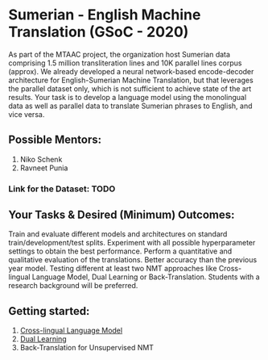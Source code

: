 # Sumerian - English Machine Translation (GSoC - 2020)
As part of the MTAAC project, the organization host Sumerian data comprising 1.5 million transliteration lines and 10K parallel lines corpus (approx). We already developed a neural network-based encode-decoder architecture for English-Sumerian Machine Translation, but that leverages the parallel dataset only, which is not sufficient to achieve state of the art results. Your task is to develop a language model using the monolingual data as well as parallel data to translate Sumerian phrases to English, and vice versa.

## Possible Mentors:
1. Niko Schenk
2. Ravneet Punia

### Link for the Dataset: TODO

## Your Tasks & Desired (Minimum) Outcomes:
Train and evaluate different models and architectures on standard train/development/test splits.
Experiment with all possible hyperparameter settings to obtain the best performance.
Perform a quantitative and qualitative evaluation of the translations.
Better accuracy than the previous year model.
Testing different at least two NMT approaches like Cross-lingual Language Model, Dual Learning or Back-Translation.
Students with a research background will be preferred.

## Getting started:
1. [Cross-lingual Language Model](https://arxiv.org/pdf/1901.07291.pdf)
2. [Dual Learning](https://papers.nips.cc/paper/6469-dual-learning-for-machine-translation)
3. Back-Translation for Unsupervised NMT
